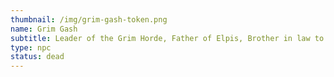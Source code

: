 ```yaml
---
thumbnail: /img/grim-gash-token.png
name: Grim Gash
subtitle: Leader of the Grim Horde, Father of Elpis, Brother in law to King Goruk Ukatie
type: npc
status: dead
---
```

